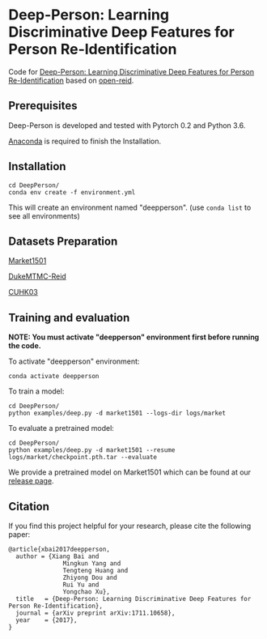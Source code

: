 # Deep-Person: Learning Discriminative Deep Features for Person Re-Identification

Code for [Deep-Person: Learning Discriminative Deep Features for Person Re-Identification](https://arxiv.org/abs/1711.10658) based on [open-reid](https://github.com/Cysu/open-reid).

## Prerequisites
Deep-Person is developed and tested with Pytorch 0.2 and Python 3.6.

[Anaconda](https://www.anaconda.com/download/) is required to finish the Installation.
## Installation

```
cd DeepPerson/
conda env create -f environment.yml
```

This will create an environment named "deepperson". (use `conda list` to see all environments)

## Datasets Preparation
[Market1501](http://www.liangzheng.org/Project/project_reid.html)

[DukeMTMC-Reid](https://github.com/layumi/DukeMTMC-reID_evaluation)

[CUHK03](https://docs.google.com/spreadsheet/viewform?usp=drive_web&formkey=dHRkMkFVSUFvbTJIRkRDLWRwZWpONnc6MA#gid=0)


## Training and evaluation
**NOTE: You must activate "deepperson" environment first before running the code.**

To activate "deepperson" environment:

```
conda activate deepperson
```
To train a model:

```
cd DeepPerson/
python examples/deep.py -d market1501 --logs-dir logs/market
```

To evaluate a pretrained model:

```
cd DeepPerson/
python examples/deep.py -d market1501 --resume logs/market/checkpoint.pth.tar --evaluate
```

We provide a pretrained model on Market1501 which can be found at our [release page](https://github.com/zydou/Deep-Person/releases).
## Citation

If you find this project helpful for your research, please cite the following paper:

```
@article{xbai2017deepperson,
  author = {Xiang Bai and
               Mingkun Yang and
               Tengteng Huang and
               Zhiyong Dou and
               Rui Yu and
               Yongchao Xu},
  title   = {Deep-Person: Learning Discriminative Deep Features for Person Re-Identification},
  journal = {arXiv preprint arXiv:1711.10658},
  year    = {2017},
}
```
